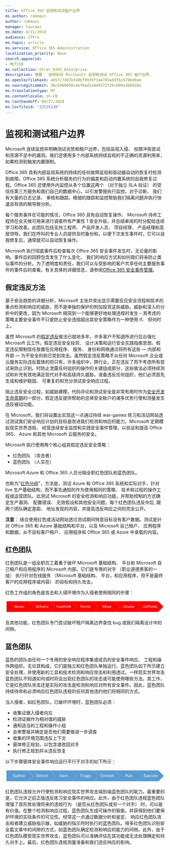 ```yaml
---
title: Office 365 监视和测试租户边界
ms.author: robmazz
author: robmazz
manager: laurawi
ms.date: 8/21/2018
audience: ITPro
ms.topic: article
ms.service: Office 365 Administration
localization_priority: None
search.appverid:
- MET150
ms.collection: Strat_O365_Enterprise
description: 摘要： 说明如何 Microsoft 监视和测试 Office 365 租户边界。
ms.openlocfilehash: 4d57c7497bfe8bf9939f3ae785ab9fbc670bd0ae
ms.sourcegitcommit: 36c5466056cdef6ad2a8d9372f2bc009a30892bb
ms.translationtype: MT
ms.contentlocale: zh-CN
ms.lasthandoff: 08/27/2018
ms.locfileid: "22525138"
---
```

# <a name="monitoring-and-testing-tenant-boundaries"></a>监视和测试租户边界
Microsoft 连续监控并明确测试劣势和租户边界，包括监视入侵、 权限冲突尝试和资源不足中的漏洞。我们还使用多个内部系统持续监视的不正确的资源利用率，如果检测到触发内置限制。

Office 365 具有内部监视系统的持续的任何故障监视和驱动器自动的恢复时检测到故障。Office 365 系统分析服务的行为的偏差和启动内置系统的自我修复过程。Office 365 还使用外内监控从多个位置这两个 （对于独立 SLA 验证） 的受信任第三方服务和我们自己的数据中心，以引发警报执行监控。对于诊断、 我们有大量的日志记录、 审核和跟踪。精细的跟踪和监控帮助我们隔离问题并执行快速且有效的根导致分析。

每个服务事件在可能的情况，Office 365 具有自动恢复操作、 Microsoft 待命工程师在全天候可用来进行调查所有严重性 1 安全升级，并总结审阅的时分配给连续学习和改善。此团队包括支持工程师、 产品开发人员、 项目经理、 产品经理和高层领导。我们在呼叫的专业人员提供及时备份和，以便下次发生事件时，它可以自我修复后，通常就可以自动恢复操作。

Microsoft 执行彻底事件后检查每次 Office 365 安全事件发生时，无论量的影响。事件后的回顾包含发生了什么变化、 我们的响应方式和如何我们将来防止类似事件的分析。为了透明度和责任，我们可以与受影响的客户共享任何主要服务事件的事件后的查看。有关具体的详细信息，请参阅[Office 365 安全事件管理](http://aka.ms/Office365SIM)。

## <a name="assume-breach-methodology"></a>假定违反方法
基于安全趋势的详细分析，Microsoft 主张并突出显示需要反应安全流程和技术的重点检测和响应的威胁，而不是单独的保护的附加投资这些威胁。威胁和深入的分析中的更改，因为 Microsoft 精简到一个能够更好地处理违规时发生 – 其考虑的策略主要安全事件不只是防止安全违规超出其安全策略作为一种使用 if、 但何时上。

虽然 Microsoft 的[假定违反](https://www.microsoft.com/en-us/TrustCenter/Security/default.aspx)做法已就地多年，许多客户不知道所进行后台强化 Microsoft 云工作。假定违反安全投资、 设计决策和运行安全实践指南思想。假定违反限制信任放置在应用程序、 服务、 身份和网络通过将所有这些 — 内部和外部 — 为不安全的和已受到攻击。虽然假定违反策略不从任何 Microsoft 企业或云服务实际违反载体的但只有，许多组织中，跨行业，正在违反了而不考虑所有尝试来防止识别。时防止泄露任何组织的操作的关键组成部分，这些做法必须持续测试和补充有效地满足现代对手和高级持久威胁。准备违反任何组织，他们必须首先生成和维护稳固、 可重复的和充分测试安全响应过程。

阻止违反安全过程，如威胁建模，代码评论和测试安全是非常有用时作为[安全开发生命周期](http://www.microsoft.com/security/sdl/default.aspx)的一部分，假定违反提供帮助的总体安全帐户的诸多优势行使和测量发生违反被动功能。

在 Microsoft，我们将设置出实现这一点通过持续 war-games 练习和活动网站透过测试我们安全响应计划的目标是改进我们检测和响应的能力。Microsoft 定期模拟现实世界违规、 经营连续安全监控和实践安全事件管理，以验证和提高 Office 365、 Azure 和其他 Microsoft 云服务的安全。

Microsoft 执行使用两个核心组其假定违反安全策略：
- 红色团队 （攻击者）
- 蓝色团队 （人实在）

Microsoft Azure 和 Office 365 人员分隔全职红色团队和蓝色团队。

也称为"[红色分组](http://go.microsoft.com/fwlink/?linkid=518599)"，方法是，测试 Azure 和 Office 365 系统和实际对手，针对 live 生产基础结构，而不事先通知的作为使用相同的策略、 技术和过程的操作工程或运营团队。此测试 Microsoft 的安全检测和响应功能，并帮助控制的方式确定生产漏洞、 配置错误、 无效假设和其他安全问题。每个红色团队违反中后, 跟两个团队确定差距、 地址发现的内容，并提高违反响应之间的完全公开。

**注意**： 结合使用红色或活动网站透过测试期间特意目标没有客户数据。测试是针对 Office 365 和 Azure 基础结构和平台，以及 Microsoft 自己租户、 应用程序和数据。从不目标客户租户、 应用程序和 Office 365 或 Azure 中承载的内容。

## <a name="red-teams"></a>红色团队
红色团队是一组全职员工着重于破坏 Microsoft 基础结构、 平台和 Microsoft 自己租户和应用程序的 Microsoft 内部。它们是专用的对手 （职业道德黑客的一组） 执行针对在线服务 （Microsoft 基础结构、 平台，和应用程序，但不是最终客户的应用程序或内容） 的目标和持久攻击。

红色工作组的角色是攻击和入侵环境作为入侵者使用相同的步骤：
 
![违反阶段](media/office-365-isolation-breach-stages.png)

及其他功能，红色团队专门尝试破坏租户隔离边界查找 bug 或我们隔离设计中的间隙。

## <a name="blue-teams"></a>蓝色团队
蓝色的团队由任何一个专用的安全响应程序集或成员的安全事件响应、 工程和操作跨组织。无论其构成，它们是独立和红色团队单独运行。蓝色团队如下所示建立安全处理，并使用新的工具和技术检测和响应攻击和利用透过。一样现实世界攻击蓝色团队不知道如何或时将会出现红色团队的攻击或可能使用哪些方法。其工作，它是红色团队攻击还是实际的攻击是检测和响应对所有安全事件。因此，蓝色团队持续待命和必须响应红色团队违规的任何其他违约他们将相同的方式。

当入侵者，如红色团队，已破坏环境时，蓝色团队必须：
- 收集证据入侵者向左
- 检测证据作为相对值的威胁
- 通知适当的工程和操作小组
- 会审警报并确定是否他们需要做进一步调查
- 收集的环境范围违反上下文
- 窗体修正规划，以包含或收回对手
- 执行修正规划并从违反恢复

以下步骤窗体安全事件响应运行平行于对手的如下所示：
 
![违反响应阶段](media/office-365-isolation-breach-response-stages.png)

红色团队违规允许行使检测和响应现实世界攻击端到端蓝色团队的能力。最重要的是，它允许之前正版违反练习安全事件的响应。此外，由于红色团队违规蓝色团队增强了其形势处理将来的违规行为 （是否从红色团队或另一个对手） 时，可以是有价值。在整个检测和响应过程，蓝色团队生成可操作的智能，并获得到他们要保护环境的实际条件的可见性。经常这一点通过数据分析和鉴定、 响应红色团队攻击和者建立威胁指示器，如威胁的指示符时执行的蓝色团队。得多红色团队识别安全篇文章中的间隙的方式，如蓝色团队确定检测和响应的能力的间隙。此外，由于红色团队模型现实世界攻击，蓝色团队可以准确评估在其功能或无法处理确定和持久对手上。最后，红色团队违规测量准备和我们违反响应的影响。
